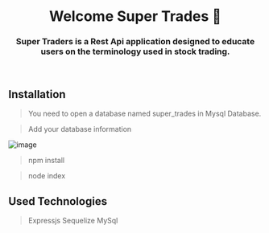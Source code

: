 <h1 align="center">Welcome Super Trades 👋</h1>



<h3 align="center">Super Traders is a Rest Api application designed to educate users on the terminology used in stock trading.
</h3>

<br>


## Installation 
> You need to open a database named super_trades in Mysql Database.

> Add your database information

![image](https://user-images.githubusercontent.com/88143919/220453369-e95cab2f-2940-49ad-a595-4b7f3bf364d3.png)


> npm install

> node index

## Used Technologies
>Expressjs Sequelize  MySql 


